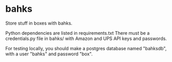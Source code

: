 bahks
=====

Store stuff in boxes with bahks.

Python dependencies are listed in requirements.txt
There must be a credentials.py file in bahks/ with Amazon and UPS API keys
and passwords.

For testing locally, you should make a postgres database named "bahksdb", with
a user "bahks" and password "box".